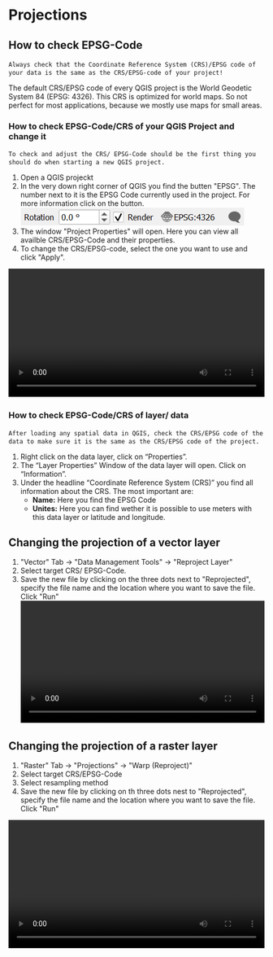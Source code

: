 # Projections

## How to check EPSG-Code 

```{Note}
Always check that the Coordinate Reference System (CRS)/EPSG code of your data is the same as the CRS/EPSG-code of your project!
```

The default CRS/EPSG code of every QGIS project is the World Geodetic System 84 (EPSG: 4326). This CRS is optimized for world maps. So not perfect for most applications, because we mostly use maps for small areas.

### How to check EPSG-Code/CRS of your QGIS Project and change it
```{Note}
To check and adjust the CRS/ EPSG-Code should be the first thing you should do when starting a new QGIS project.
```

1.  Open a QGIS projeckt
2. In the very down right corner of QGIS you find the butten "EPSG". The number next to it is the EPSG Code currently used in the project. For more information click on the button.
![](/fig/EPSG_Code.png)
3. The window "Project Properties" will open. Here you can view all availble CRS/EPSG-Code and their properties.
4. To change the CRS/EPSG-code, select the one you want to use and click "Apply".

<video width="100%" controls src="https://github.com/GIScience/gis-training-resource-center/raw/main/fig/qgis_change_project_CRS.mp4"></video>

### How to check EPSG-Code/CRS of layer/ data
```{Note}
After loading any spatial data in QGIS, check the CRS/EPSG code of the data to make sure it is the same as the CRS/EPSG code of the project.
```
1. Right click on the data layer, click on  “Properties”.
2. The “Layer Properties” Window of the data layer will open. Click on “Information”.
3. Under the headline “Coordinate Reference System (CRS)” you find all information about the CRS. The most important are:
    - __Name:__     Here you find the EPSG Code
    - __Unites:__    Here you can find wether it is possible to use meters with this data layer or latitude and longitude.


## Changing the projection of a vector layer

1. "Vector" Tab -> "Data Management Tools" -> "Reproject Layer"
2. Select target CRS/ EPSG-Code.
3. Save the new file by clicking on the three dots next to "Reprojected", specify the file name and the location where you want to save the file.
Click "Run"
<video width="100%" controls src="https://github.com/GIScience/gis-training-resource-center/raw/main/fig/qgis_reproject_vector.mp4"></video>


## Changing the projection of a raster layer

1. "Raster" Tab -> "Projections" -> "Warp (Reproject)"
2. Select target CRS/EPSG-Code
3. Select resampling method
4. Save the new file by clicking on th three dots nest to "Reprojected", specify the file name and the location where you want to save the file.
Click "Run"

<video width="100%" controls src="https://github.com/GIScience/gis-training-resource-center/raw/main/fig/qgis_reproject_raster.mp4"></video>
